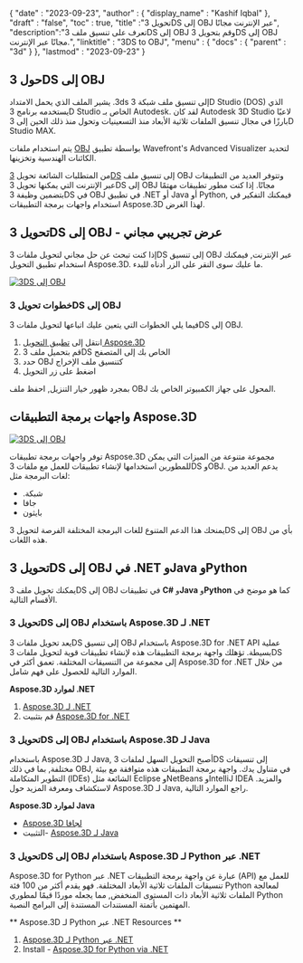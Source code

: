 {
  "date" : "2023-09-23",
  "author" : {
    "display_name" : "Kashif Iqbal"
},
  "draft" : "false",
  "toc" : true,
  "title" :"تحويل 3DS إلى OBJ عبر الإنترنت مجانًا",
  "description":"تعرف على تنسيق ملف 3DS إلى OBJ وقم بتحويل 3DS إلى OBJ مجانًا عبر الإنترنت.",
  "linktitle" : "3DS to OBJ",
  "menu" : {
    "docs" : {
      "parent" : "3d"
}
},
  "lastmod" : "2023-09-23"
}

## حول 3DS إلى OBJ

يشير الملف الذي يحمل الامتداد ‎.3ds إلى تنسيق ملف شبكة 3D Studio (DOS) الذي يستخدمه برنامج 3D Studio الخاص بـ Autodesk. لقد كان Autodesk 3D Studio لاعبًا بارزًا في مجال تنسيق الملفات ثلاثية الأبعاد منذ التسعينيات وتحول منذ ذلك الحين إلى 3D Studio MAX.

يتم استخدام ملفات [OBJ](/ar/3d/obj/) بواسطة تطبيق Wavefront's Advanced Visualizer لتحديد الكائنات الهندسية وتخزينها.

من المتطلبات الشائعة تحويل [3DS](/ar/3d/3ds/) إلى تنسيق ملف OBJ وتتوفر العديد من التطبيقات عبر الإنترنت التي يمكنها تحويل 3DS إلى OBJ مجانًا. إذا كنت مطور تطبيقات مهتمًا بتضمين وظيفة 3DS في OBJ في تطبيق .NET أو Java أو Python, فيمكنك التفكير في استخدام واجهات برمجة التطبيقات Aspose.3D لهذا الغرض.

## تحويل 3DS إلى OBJ - عرض تجريبي مجاني

إذا كنت تبحث عن حل مجاني لتحويل ملفات 3DS إلى تنسيق OBJ عبر الإنترنت, فيمكنك استخدام تطبيق التحويل Aspose.3D. ما عليك سوى النقر على الزر أدناه للبدء.

[![3DS إلى OBJ](../3ds-to-obj.png)](https://products.aspose.app/3d/conversion/3ds-to-obj)

### خطوات تحويل 3DS إلى OBJ

فيما يلي الخطوات التي يتعين عليك اتباعها لتحويل ملفات 3DS إلى OBJ.

1. انتقل إلى [تطبيق التحويل Aspose.3D](https://products.aspose.app/3d/conversion/3DS-to-obj)
1. قم بتحميل ملف 3DS الخاص بك إلى المتصفح
1. حدد OBJ كتنسيق ملف الإخراج
1. اضغط على زر التحويل

بمجرد ظهور خيار التنزيل, احفظ ملف OBJ المحول على جهاز الكمبيوتر الخاص بك.

## واجهات برمجة التطبيقات Aspose.3D

[![3DS إلى OBJ](../try-aspose-3d.png)](https://products.aspose.com/3d/)

توفر واجهات برمجة تطبيقات Aspose.3D مجموعة متنوعة من الميزات التي يمكن للمطورين استخدامها لإنشاء تطبيقات للعمل مع ملفات 3DS وOBJ. يدعم العديد من لغات البرمجة مثل:

* .شبكة
* جافا
* بايثون

يمنحك هذا الدعم المتنوع للغات البرمجة المختلفة الفرصة لتحويل 3DS إلى OBJ بأي من هذه اللغات.

## تحويل 3DS إلى OBJ في .NET وJava وPython

يمكنك تحويل ملف 3DS إلى OBJ في تطبيقات **C#** و**Java** و**Python** كما هو موضح في الأقسام التالية.

### تحويل 3DS إلى OBJ باستخدام Aspose.3D لـ .NET

يعد تحويل ملفات 3DS إلى تنسيق OBJ باستخدام Aspose.3D for .NET API عملية بسيطة. تؤهلك واجهة برمجة التطبيقات هذه لإنشاء تطبيقات قوية لتحويل ملفات 3DS إلى مجموعة من التنسيقات المختلفة. تعمق أكثر في Aspose.3D for .NET من خلال الموارد التالية للحصول على فهم شامل.

**Aspose.3D لموارد .NET**

1. [Aspose.3D لـ .NET](https://products.aspose.com/3d/net/)
1. قم بتثبيت [Aspose.3D for .NET](https://docs.aspose.com/3d/net/installation/)

### تحويل 3DS إلى OBJ باستخدام Aspose.3D لـ Java

باستخدام Aspose.3D لـ Java, أصبح التحويل السهل لملفات 3DS إلى تنسيقات مختلفة, بما في ذلك OBJ, في متناول يدك. واجهة برمجة التطبيقات هذه متوافقة مع بيئة التطوير المتكاملة (IDEs) الشائعة مثل Eclipse وNetBeans وIntelliJ IDEA والمزيد. لاستكشاف ومعرفة المزيد حول Aspose.3D لـ Java, راجع الموارد التالية.

**Aspose.3D لموارد Java**

* [Aspose.3D لجافا](https://products.aspose.com/3d/java/)
* التثبيت- [Aspose.3D لـ Java](https://docs.aspose.com/3d/java/installation/)

### تحويل 3DS إلى OBJ باستخدام Aspose.3D لـ Python عبر .NET

Aspose.3D for Python عبر .NET عبارة عن واجهة برمجة التطبيقات (API) للعمل مع تنسيقات الملفات ثلاثية الأبعاد المختلفة. فهو يقدم أكثر من 100 فئة Python لمعالجة الملفات ثلاثية الأبعاد ذات المستوى المنخفض, مما يجعله موردًا قيمًا لمطوري Python المهتمين بأتمتة المستندات المستندة إلى البرامج النصية.

** Aspose.3D لـ Python عبر .NET Resources **

1. [Aspose.3D لـ Python عبر .NET](https://products.aspose.com/3d/python-net/)
1. Install - [Aspose.3D for Python via .NET](https://releases.aspose.com/3d/python-net/)
